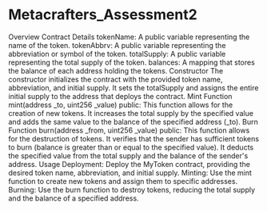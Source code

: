 # Metacrafters_Assessment2
Overview
Contract Details
tokenName: A public variable representing the name of the token.
tokenAbbrv: A public variable representing the abbreviation or symbol of the token.
totalSupply: A public variable representing the total supply of the token.
balances: A mapping that stores the balance of each address holding the tokens.
Constructor
The constructor initializes the contract with the provided token name, abbreviation, and initial supply.
It sets the totalSupply and assigns the entire initial supply to the address that deploys the contract.
Mint Function
mint(address _to, uint256 _value) public: This function allows for the creation of new tokens.
It increases the total supply by the specified value and adds the same value to the balance of the specified address (_to).
Burn Function
burn(address _from, uint256 _value) public: This function allows for the destruction of tokens.
It verifies that the sender has sufficient tokens to burn (balance is greater than or equal to the specified value).
It deducts the specified value from the total supply and the balance of the sender's address.
Usage
Deployment: Deploy the MyToken contract, providing the desired token name, abbreviation, and initial supply.
Minting: Use the mint function to create new tokens and assign them to specific addresses.
Burning: Use the burn function to destroy tokens, reducing the total supply and the balance of a specified address.
